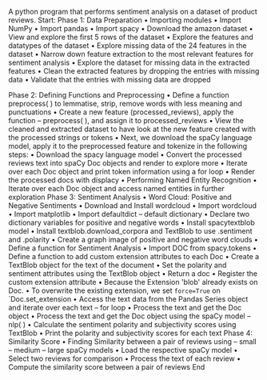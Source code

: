 
A python program that performs sentiment analysis on a dataset of product reviews.
Start:
Phase 1: Data Preparation
    •	Importing modules
        •	Import NumPy
        •	Import pandas
        •	Import spacy
    •	Download the amazon dataset
    •	View and explore the first 5 rows of the dataset
    •	Explore the features and datatypes of the dataset
    •	Explore missing data of the 24 features in the dataset
    •	Narrow down feature extraction to the most relevant features for sentiment analysis
    •	Explore the dataset for missing data in the extracted features
    •	Clean the extracted features by dropping the entries with missing data
    •	Validate that the entries with missing data are dropped

Phase 2: Defining Functions and Preprocessing
    •	Define a function preprocess( ) to lemmatise, strip, remove words with less meaning and punctuations
    •	Create a new feature (processed_reviews), apply the function – preprocess( ), and assign it to processed_reviews
    •	View the cleaned and extracted dataset to have look at the new feature created with the processed strings or tokens
    •	Next, we download the spaCy language model, apply it to the preprocessed feature and tokenize in the following steps:
        •	 Download the spacy language model
        •	 Convert the processed reviews text into spaCy Doc objects and render to explore more
        •	Iterate over each Doc object and print token information using a for loop
            •	Render the processed docs with displacy
        •	Performing Named Entity Recognition
            •	Iterate over each Doc object and access named entities in further exploration
 Phase 3: Sentiment Analysis
    •	Word Cloud: Positive and Negative Sentiments
        •	Download and Install wordcloud
        •	Import wordcloud
        •	Import matplotlib
        •	Import defaultdict – default dictionary
        •	Declare two dictionary variables for positive and negative words
        •	Install spacytextblob model
        •	Install textblob.download_corpora and  TextBlob to use .sentiment and .polarity
        •	Create a graph image of positive and negative word clouds
    •	Define a function for Sentiment Analysis
        •	Import DOC from spacy.tokens
        •	Define a function to add custom extension attributes to each Doc
        •	Create a TextBlob object for the text of the document
        •	Set the polarity and sentiment attributes using the TextBlob object
        •	Return a doc
    •	Register the custom extension attribute
    •	Because the Extension 'blob' already exists on Doc. 
    •	To overwrite the existing extension, we set `force=True` on `Doc.set_extension
    •	Access the text data from the Pandas Series object and iterate over each text –  for loop
        •	Process the text and get the Doc object
        •	Process the text and get the Doc object using the spaCy model – nlp( )
        •	Calculate the sentiment polarity and subjectivity scores using TextBlob
        •	Print the polarity and subjectivity scores for each text
Phase 4: Similarity Score
    •	Finding Similarity between a pair of reviews using – small – medium – large spaCy models
        •	Load the respective spaCy model
        •	Select two reviews for comparison
        •	Process the text of each review
        •	Compute the similarity score between a pair of reviews
End
